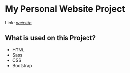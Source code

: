 # My Personal Website Project
Link: <a href="https://nicpoch.github.io/PersonalWebpage/paginaPersonal.html" target="_blank">website</a>
<br>
## What is used on this Project?
<ul>
  <li>HTML</li>
  <li>Sass</li>
  <li>CSS</li>
  <li>Bootstrap</li>
</ul>
